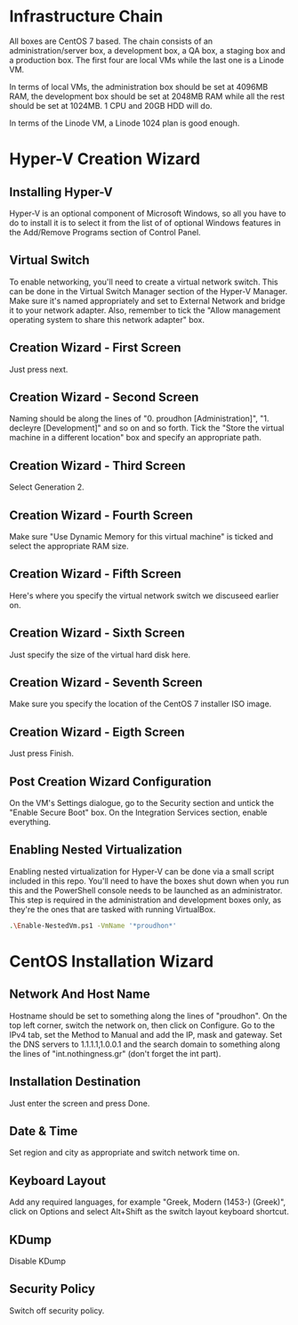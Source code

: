 # Infrastructure Chain

All boxes are CentOS 7 based. The chain consists of an administration/server box, a development box, a QA box, a staging box and a production box. The first four are local VMs while the last one is a Linode VM.

In terms of local VMs, the administration box should be set at 4096MB RAM, the development box should be set at 2048MB RAM while all the rest should be set at 1024MB. 1 CPU and 20GB HDD will do.

In terms of the Linode VM, a Linode 1024 plan is good enough.

# Hyper-V Creation Wizard

## Installing Hyper-V

Hyper-V is an optional component of Microsoft Windows, so all you have to do to install it is to select it from the list of of optional Windows features in the Add/Remove Programs section of Control Panel.

## Virtual Switch

To enable networking, you'll need to create a virtual network switch. This can be done in the Virtual Switch Manager section of the Hyper-V Manager. Make sure it's named appropriately and set to External Network and bridge it to your network adapter. Also, remember to tick the "Allow management operating system to share this network adapter" box.

## Creation Wizard - First Screen

Just press next.

## Creation Wizard - Second Screen

Naming should be along the lines of "0. proudhon [Administration]", "1. decleyre [Development]" and so on and so forth. Tick the "Store the virtual machine in a different location" box and specify an appropriate path.

## Creation Wizard - Third Screen

Select Generation 2.

## Creation Wizard - Fourth Screen

Make sure "Use Dynamic Memory for this virtual machine" is ticked and select the appropriate RAM size.

## Creation Wizard - Fifth Screen

Here's where you specify the virtual network switch we discuseed earlier on.

## Creation Wizard - Sixth Screen

Just specify the size of the virtual hard disk here.

## Creation Wizard - Seventh Screen

Make sure you specify the location of the CentOS 7 installer ISO image.

## Creation Wizard - Eigth Screen

Just press Finish.

## Post Creation Wizard Configuration

On the VM's Settings dialogue, go to the Security section and untick the "Enable Secure Boot" box. On the Integration Services section, enable everything.

## Enabling Nested Virtualization

Enabling nested virtualization for Hyper-V can be done via a small script included in this repo. You'll need to have the boxes shut down when you run this and the PowerShell console needs to be launched as an administrator. This step is required in the administration and development boxes only, as they're the ones that are tasked with running VirtualBox.

```bash
.\Enable-NestedVm.ps1 -VmName '*proudhon*'
```

# CentOS Installation Wizard

## Network And Host Name

Hostname should be set to something along the lines of "proudhon". On the top left corner, switch the network on, then click on Configure. Go to the IPv4 tab, set the Method to Manual and add the IP, mask and gateway. Set the DNS servers to 1.1.1.1,1.0.0.1 and the search domain to something along the lines of "int.nothingness.gr" (don't forget the int part).

## Installation Destination

Just enter the screen and press Done.

## Date & Time

Set region and city as appropriate and switch network time on.

## Keyboard Layout

Add any required languages, for example "Greek, Modern (1453-) (Greek)", click on Options and select Alt+Shift as the switch layout keyboard shortcut.

## KDump

Disable KDump

## Security Policy

Switch off security policy.
